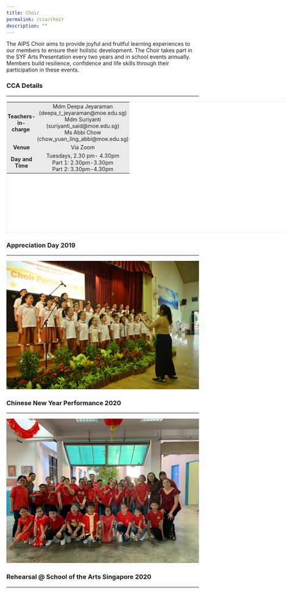 ```yaml
---
title: Choir
permalink: /cca/choir
description: ""
---
```


The AIPS Choir aims to provide joyful and fruitful learning experiences to our members to ensure their holistic development. The Choir takes part in the SYF Arts Presentation every two years and in school events annually. Members build resilience, confidence and life skills through their participation in these events.

### CCA Details
-----------

  

<table class="iveo_table ive_eobj_center ives_tab_1" style="margin: auto; outline: 0px; padding: 0px; clear: both; border: 1px solid rgb(234, 234, 234); width: 789px; height: 343px;"><tbody style="margin: 0px; outline: 0px; padding: 0px;"><tr style="margin: 0px; outline: 0px; padding: 0px;"><td style="margin: 0px; outline: 0px; padding: 2px; text-align: center; background-color: rgb(234, 234, 234); color: rgb(34, 34, 34);"><b style="margin: 0px; outline: 0px; padding: 0px;">Teachers-in-charge&nbsp;</b></td><td style="margin: 0px; outline: 0px; padding: 2px; text-align: center; background-color: rgb(234, 234, 234); color: rgb(34, 34, 34);">Mdm Deepa Jeyaraman (deepa_t_jeyaraman@moe.edu.sg)<br style="margin: 0px; outline: 0px; padding: 0px;">Mdm Suriyanti (suriyanti_said@moe.edu.sg)<br style="margin: 0px; outline: 0px; padding: 0px;">Ms Abbi Chow (chow_yuan_ling_abbi@moe.edu.sg)<span data-sheets-value="{&quot;1&quot;:2,&quot;2&quot;:&quot;Mrs Cheryl Chhabra (tan_tse_ping_cheryl@moe.edu.sg)\nMdm Ismiralda (ismiralda_masduki@moe.edu.sg)\nMdm Halina (halina_taib@moe.edu.sg)&quot;}" data-sheets-userformat="{&quot;2&quot;:9021,&quot;3&quot;:{&quot;1&quot;:0},&quot;5&quot;:{&quot;1&quot;:[{&quot;1&quot;:2,&quot;2&quot;:0,&quot;5&quot;:{&quot;1&quot;:2,&quot;2&quot;:0}},{&quot;1&quot;:0,&quot;2&quot;:0,&quot;3&quot;:3},{&quot;1&quot;:1,&quot;2&quot;:0,&quot;4&quot;:1}]},&quot;6&quot;:{&quot;1&quot;:[{&quot;1&quot;:2,&quot;2&quot;:0,&quot;5&quot;:{&quot;1&quot;:2,&quot;2&quot;:0}},{&quot;1&quot;:0,&quot;2&quot;:0,&quot;3&quot;:3},{&quot;1&quot;:1,&quot;2&quot;:0,&quot;4&quot;:1}]},&quot;7&quot;:{&quot;1&quot;:[{&quot;1&quot;:2,&quot;2&quot;:0,&quot;5&quot;:{&quot;1&quot;:2,&quot;2&quot;:0}},{&quot;1&quot;:0,&quot;2&quot;:0,&quot;3&quot;:3},{&quot;1&quot;:1,&quot;2&quot;:0,&quot;4&quot;:1}]},&quot;8&quot;:{&quot;1&quot;:[{&quot;1&quot;:2,&quot;2&quot;:0,&quot;5&quot;:{&quot;1&quot;:2,&quot;2&quot;:0}},{&quot;1&quot;:0,&quot;2&quot;:0,&quot;3&quot;:3},{&quot;1&quot;:1,&quot;2&quot;:0,&quot;4&quot;:1}]},&quot;11&quot;:4,&quot;12&quot;:0,&quot;16&quot;:12}" style="margin: 0px; outline: 0px; padding: 0px; color: rgb(0, 0, 0); text-align: start; font-size: 12pt; font-family: Arial;"></span></td></tr><tr style="margin: 0px; outline: 0px; padding: 0px;"><td style="margin: 0px; outline: 0px; padding: 2px; text-align: center; background-color: rgb(234, 234, 234); color: rgb(34, 34, 34);"><b style="margin: 0px; outline: 0px; padding: 0px;">Venue</b></td><td style="margin: 0px; outline: 0px; padding: 2px; text-align: center; background-color: rgb(234, 234, 234); color: rgb(34, 34, 34);"><span data-sheets-value="{&quot;1&quot;:2,&quot;2&quot;:&quot;Music Room 2&quot;}" data-sheets-userformat="{&quot;2&quot;:9021,&quot;3&quot;:{&quot;1&quot;:0},&quot;5&quot;:{&quot;1&quot;:[{&quot;1&quot;:2,&quot;2&quot;:0,&quot;5&quot;:{&quot;1&quot;:2,&quot;2&quot;:0}},{&quot;1&quot;:0,&quot;2&quot;:0,&quot;3&quot;:3},{&quot;1&quot;:1,&quot;2&quot;:0,&quot;4&quot;:1}]},&quot;6&quot;:{&quot;1&quot;:[{&quot;1&quot;:2,&quot;2&quot;:0,&quot;5&quot;:{&quot;1&quot;:2,&quot;2&quot;:0}},{&quot;1&quot;:0,&quot;2&quot;:0,&quot;3&quot;:3},{&quot;1&quot;:1,&quot;2&quot;:0,&quot;4&quot;:1}]},&quot;7&quot;:{&quot;1&quot;:[{&quot;1&quot;:2,&quot;2&quot;:0,&quot;5&quot;:{&quot;1&quot;:2,&quot;2&quot;:0}},{&quot;1&quot;:0,&quot;2&quot;:0,&quot;3&quot;:3},{&quot;1&quot;:1,&quot;2&quot;:0,&quot;4&quot;:1}]},&quot;8&quot;:{&quot;1&quot;:[{&quot;1&quot;:2,&quot;2&quot;:0,&quot;5&quot;:{&quot;1&quot;:2,&quot;2&quot;:0}},{&quot;1&quot;:0,&quot;2&quot;:0,&quot;3&quot;:3},{&quot;1&quot;:1,&quot;2&quot;:0,&quot;4&quot;:1}]},&quot;11&quot;:4,&quot;12&quot;:0,&quot;16&quot;:12}" style="margin: 0px; outline: 0px; padding: 0px; color: rgb(0, 0, 0); text-align: start; font-size: 12pt; font-family: Arial;"></span>Via Zoom<br style="margin: 0px; outline: 0px; padding: 0px;"></td></tr><tr style="margin: 0px; outline: 0px; padding: 0px;"><td style="margin: 0px; outline: 0px; padding: 2px; text-align: center; background-color: rgb(234, 234, 234); color: rgb(34, 34, 34); width: 60px;"><b style="margin: 0px; outline: 0px; padding: 0px;">Day and Time</b></td><td style="margin: 0px; outline: 0px; padding: 2px; text-align: center; background-color: rgb(234, 234, 234); color: rgb(34, 34, 34); width: 60px;"><span data-sheets-value="{&quot;1&quot;:2,&quot;2&quot;:&quot;Tuesdays, 2-3:30pm&quot;}" data-sheets-userformat="{&quot;2&quot;:9021,&quot;3&quot;:{&quot;1&quot;:0},&quot;5&quot;:{&quot;1&quot;:[{&quot;1&quot;:2,&quot;2&quot;:0,&quot;5&quot;:{&quot;1&quot;:2,&quot;2&quot;:0}},{&quot;1&quot;:0,&quot;2&quot;:0,&quot;3&quot;:3},{&quot;1&quot;:1,&quot;2&quot;:0,&quot;4&quot;:1}]},&quot;6&quot;:{&quot;1&quot;:[{&quot;1&quot;:2,&quot;2&quot;:0,&quot;5&quot;:{&quot;1&quot;:2,&quot;2&quot;:0}},{&quot;1&quot;:0,&quot;2&quot;:0,&quot;3&quot;:3},{&quot;1&quot;:1,&quot;2&quot;:0,&quot;4&quot;:1}]},&quot;7&quot;:{&quot;1&quot;:[{&quot;1&quot;:2,&quot;2&quot;:0,&quot;5&quot;:{&quot;1&quot;:2,&quot;2&quot;:0}},{&quot;1&quot;:0,&quot;2&quot;:0,&quot;3&quot;:3},{&quot;1&quot;:1,&quot;2&quot;:0,&quot;4&quot;:1}]},&quot;8&quot;:{&quot;1&quot;:[{&quot;1&quot;:2,&quot;2&quot;:0,&quot;5&quot;:{&quot;1&quot;:2,&quot;2&quot;:0}},{&quot;1&quot;:0,&quot;2&quot;:0,&quot;3&quot;:3},{&quot;1&quot;:1,&quot;2&quot;:0,&quot;4&quot;:1}]},&quot;11&quot;:4,&quot;12&quot;:0,&quot;16&quot;:12}" style="margin: 0px; outline: 0px; padding: 0px; color: rgb(0, 0, 0); text-align: start; font-size: 12pt; font-family: Arial;"></span>Tuesdays, 2.30 pm- 4.30pm<br style="margin: 0px; outline: 0px; padding: 0px;">Part 1: 2.30pm-3.30pm<br style="margin: 0px; outline: 0px; padding: 0px;">Part 2: 3.30pm-4.30pm<br style="margin: 0px; outline: 0px; padding: 0px;"></td></tr></tbody></table>

  

### Appreciation Day 2019
---------------------

![Appreciation Day 2019](/images/Appreciation%20Day%2015%20Nov%202019_ok.jpg)

### Chinese New Year Performance 2020
---------------------------------

![Chinese New Year Performance 2020](/images/CNY%20eve_24%20Jan%2020%202.jpeg)

### Rehearsal @ School of the Arts Singapore 2020
---------------------------------------------

